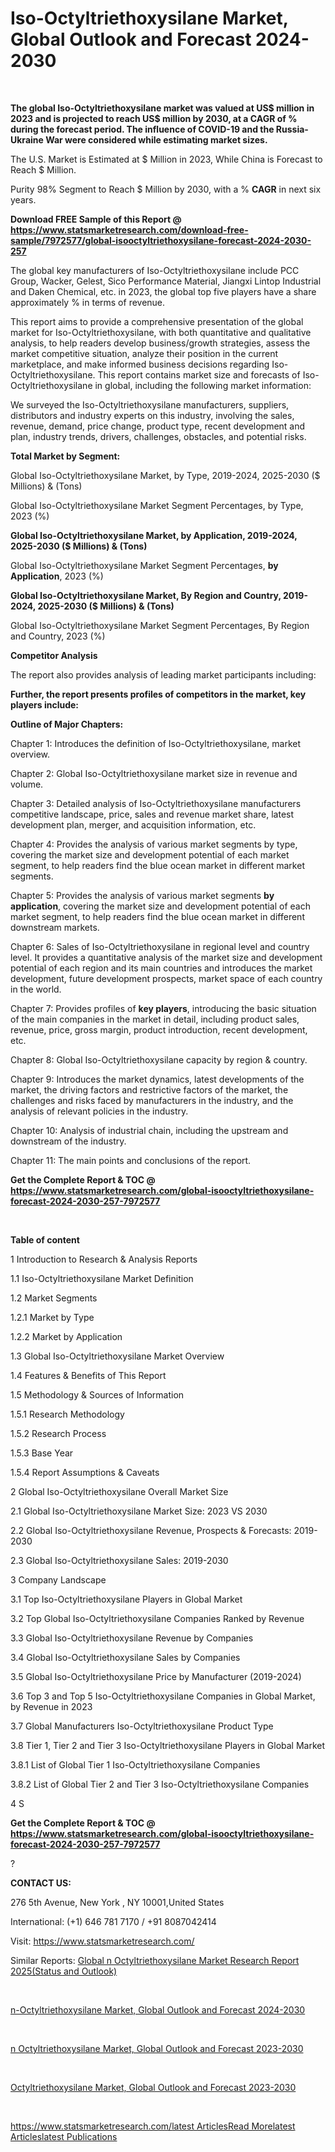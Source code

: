 <h1>Iso-Octyltriethoxysilane Market, Global Outlook and Forecast 2024-2030</h1><br/><p><strong>The global Iso-Octyltriethoxysilane market was valued at US$ million in 2023 and is projected to reach US$ million by 2030, at a <strong>CAGR</strong> of % during the forecast period. The influence of COVID-19 and the Russia-Ukraine War were considered while estimating market sizes.</strong></p>
 
 
 
 <p>The U.S. Market is Estimated at $ Million in 2023, While China is Forecast to Reach $ Million.</p>
 
 
 
 <p>Purity 98% Segment to Reach $ Million by 2030, with a % <strong>CAGR</strong> in next six years.</p>
 
 
 
 <p><strong>Download FREE Sample of this Report @ <a href="https://www.statsmarketresearch.com/download-free-sample/7972577/global-isooctyltriethoxysilane-forecast-2024-2030-257">https://www.statsmarketresearch.com/download-free-sample/7972577/global-isooctyltriethoxysilane-forecast-2024-2030-257</a></strong></p>
 
 
 
 <p>The global key manufacturers of Iso-Octyltriethoxysilane include PCC Group, Wacker, Gelest, Sico Performance Material, Jiangxi Lintop Industrial and Daken Chemical, etc. in 2023, the global top five players have a share approximately % in terms of revenue.</p>
 
 
 
 <p>This report aims to provide a comprehensive presentation of the global market for Iso-Octyltriethoxysilane, with both quantitative and qualitative analysis, to help readers develop business/growth strategies, assess the market competitive situation, analyze their position in the current marketplace, and make informed business decisions regarding Iso-Octyltriethoxysilane. This report contains market size and forecasts of Iso-Octyltriethoxysilane in global, including the following market information:</p>
 
 
 
 <p>We surveyed the Iso-Octyltriethoxysilane manufacturers, suppliers, distributors and industry experts on this industry, involving the sales, revenue, demand, price change, product type, recent development and plan, industry trends, drivers, challenges, obstacles, and potential risks.</p>
 
 
 
 <p><strong>Total Market by Segment:</strong></p>
 
 
 
 <p>Global Iso-Octyltriethoxysilane Market, by Type, 2019-2024, 2025-2030 ($ Millions) & (Tons)</p>
 
 
 
 <p>Global Iso-Octyltriethoxysilane Market Segment Percentages, by Type, 2023 (%)</p>
 
 
 
 <p><strong>Global Iso-Octyltriethoxysilane Market, <strong>by Application</strong>, 2019-2024, 2025-2030 ($ Millions) & (Tons)</strong></p>
 
 
 
 <p>Global Iso-Octyltriethoxysilane Market Segment Percentages, <strong>by Application</strong>, 2023 (%)</p>
 
 
 
 <p><strong>Global Iso-Octyltriethoxysilane Market, By Region and Country, 2019-2024, 2025-2030 ($ Millions) & (Tons)</strong></p>
 
 
 
 <p>Global Iso-Octyltriethoxysilane Market Segment Percentages, By Region and Country, 2023 (%)</p>
 
 
 
 <p><strong>Competitor Analysis</strong></p>
 
 
 
 <p>The report also provides analysis of leading market participants including:</p>
 
 
 
 <p><strong>Further, the report presents profiles of competitors in the market, <strong>key players</strong> include:</strong></p>
 
 
 
 <p><strong>Outline of Major Chapters:</strong></p>
 
 
 
 <p>Chapter 1: Introduces the definition of Iso-Octyltriethoxysilane, market overview.</p>
 
 
 
 <p>Chapter 2: Global Iso-Octyltriethoxysilane market size in revenue and volume.</p>
 
 
 
 <p>Chapter 3: Detailed analysis of Iso-Octyltriethoxysilane manufacturers competitive landscape, price, sales and revenue market share, latest development plan, merger, and acquisition information, etc.</p>
 
 
 
 <p>Chapter 4: Provides the analysis of various market segments by type, covering the market size and development potential of each market segment, to help readers find the blue ocean market in different market segments.</p>
 
 
 
 <p>Chapter 5: Provides the analysis of various market segments <strong>by application</strong>, covering the market size and development potential of each market segment, to help readers find the blue ocean market in different downstream markets.</p>
 
 
 
 <p>Chapter 6: Sales of Iso-Octyltriethoxysilane in regional level and country level. It provides a quantitative analysis of the market size and development potential of each region and its main countries and introduces the market development, future development prospects, market space of each country in the world.</p>
 
 
 
 <p>Chapter 7: Provides profiles of <strong>key players</strong>, introducing the basic situation of the main companies in the market in detail, including product sales, revenue, price, gross margin, product introduction, recent development, etc.</p>
 
 
 
 <p>Chapter 8: Global Iso-Octyltriethoxysilane capacity by region & country.</p>
 
 
 
 <p>Chapter 9: Introduces the market dynamics, latest developments of the market, the driving factors and restrictive factors of the market, the challenges and risks faced by manufacturers in the industry, and the analysis of relevant policies in the industry.</p>
 
 
 
 <p>Chapter 10: Analysis of industrial chain, including the upstream and downstream of the industry.</p>
 
 
 
 <p>Chapter 11: The main points and conclusions of the report.</p>
 
 
 
 <div><b>Get the Complete Report & TOC @ <a href="https://www.statsmarketresearch.com/global-isooctyltriethoxysilane-forecast-2024-2030-257-7972577">https://www.statsmarketresearch.com/global-isooctyltriethoxysilane-forecast-2024-2030-257-7972577</a></b></div>
 
 
 
 <p><br />
 
 <b>Table of content</b></p>
 
 
 
 <p>1 Introduction to Research & Analysis Reports<br />
 
 1.1 Iso-Octyltriethoxysilane Market Definition<br />
 
 1.2 Market Segments<br />
 
 1.2.1 Market by Type<br />
 
 1.2.2 Market by Application<br />
 
 1.3 Global Iso-Octyltriethoxysilane Market Overview<br />
 
 1.4 Features & Benefits of This Report<br />
 
 1.5 Methodology & Sources of Information<br />
 
 1.5.1 Research Methodology<br />
 
 1.5.2 Research Process<br />
 
 1.5.3 Base Year<br />
 
 1.5.4 Report Assumptions & Caveats<br />
 
 2 Global Iso-Octyltriethoxysilane Overall Market Size<br />
 
 2.1 Global Iso-Octyltriethoxysilane Market Size: 2023 VS 2030<br />
 
 2.2 Global Iso-Octyltriethoxysilane Revenue, Prospects & Forecasts: 2019-2030<br />
 
 2.3 Global Iso-Octyltriethoxysilane Sales: 2019-2030<br />
 
 3 Company Landscape<br />
 
 3.1 Top Iso-Octyltriethoxysilane Players in Global Market<br />
 
 3.2 Top Global Iso-Octyltriethoxysilane Companies Ranked by Revenue<br />
 
 3.3 Global Iso-Octyltriethoxysilane Revenue by Companies<br />
 
 3.4 Global Iso-Octyltriethoxysilane Sales by Companies<br />
 
 3.5 Global Iso-Octyltriethoxysilane Price by Manufacturer (2019-2024)<br />
 
 3.6 Top 3 and Top 5 Iso-Octyltriethoxysilane Companies in Global Market, by Revenue in 2023<br />
 
 3.7 Global Manufacturers Iso-Octyltriethoxysilane Product Type<br />
 
 3.8 Tier 1, Tier 2 and Tier 3 Iso-Octyltriethoxysilane Players in Global Market<br />
 
 3.8.1 List of Global Tier 1 Iso-Octyltriethoxysilane Companies<br />
 
 3.8.2 List of Global Tier 2 and Tier 3 Iso-Octyltriethoxysilane Companies<br />
 
 4 S</p>
 
 
 
 <div><b>Get the Complete Report & TOC @ <a href="https://www.statsmarketresearch.com/global-isooctyltriethoxysilane-forecast-2024-2030-257-7972577">https://www.statsmarketresearch.com/global-isooctyltriethoxysilane-forecast-2024-2030-257-7972577</a></b></div>
 
 
 
 <p>? </p>
 
 
 
 <p><b>CONTACT US:</b><br />
 
 276 5th Avenue, New York , NY 10001,United States<br />
 
 International: (+1) 646 781 7170 / +91 8087042414<br />
 
 Visit: <a href="https://www.statsmarketresearch.com/">https://www.statsmarketresearch.com/</a><br />
 
 Similar Reports: <a href="https://www.statsmarketresearch.com/global-isooctyltriethoxysilane-forecast-2024-2030-257-7972577">Global n Octyltriethoxysilane Market Research Report 2025(Status and Outlook)</a><br />
 
 <br />
 
 <a href="https://www.statsmarketresearch.com/global-isooctyltriethoxysilane-forecast-2024-2030-257-7972577">n-Octyltriethoxysilane Market, Global Outlook and Forecast 2024-2030</a><br />
 
 <br />
 
 <a href="https://www.statsmarketresearch.com/global-isooctyltriethoxysilane-forecast-2024-2030-257-7972577">n Octyltriethoxysilane Market, Global Outlook and Forecast 2023-2030</a><br />
 
 <br />
 
 <a href="https://www.statsmarketresearch.com/global-isooctyltriethoxysilane-forecast-2024-2030-257-7972577">Octyltriethoxysilane Market, Global Outlook and Forecast 2023-2030</a><br />
 
 <br />
 
 <a href="https://gyeongbokgung.com">https://www.statsmarketresearch.com/</a><a href="https://hallyeomaritime.com">latest Articles</a><a href="https://jingwansa.com">Read More</a><a href="https://nguoiviet.jp/">latest Articles</a><a href="https://www.intelmarketresearch.com/">latest Publications</a></p>
